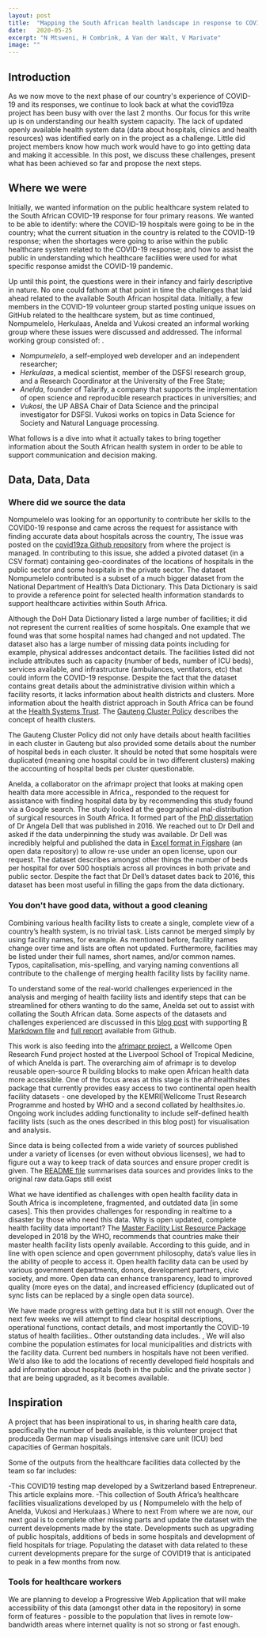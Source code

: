 ```yaml
---
layout: post
title:  "Mapping the South African health landscape in response to COVID-19"
date:   2020-05-25
excerpt: "N Mtsweni, H Combrink, A Van der Walt, V Marivate"
image: ""
---
```


## Introduction
As we now move to the next phase of our country's experience of COVID-19 and its responses, we continue to look back at what the covid19za project has been busy with over the last 2 months. Our focus for this write up is on understanding our health system capacity. The lack of updated openly available health system data (data about hospitals, clinics and health resources) was identified early on in the project as a challenge. Little did project members know how much work would have to go into getting data and making it accessible. In this post, we discuss these challenges, present what has been achieved so far and propose the next steps. 

## Where we were
Initially, we wanted information on the public healthcare system related to the South African COVID-19 response for four primary reasons. We wanted to be able to identify: 
where the COVID-19 hospitals were going to be in the country; 
what the current situation in the country is related to the COVID-19 response;
when the shortages were going to arise within the public healthcare system related to the COVID-19 response; and 
how to assist the public in understanding which healthcare facilities were used for what specific response amidst the COVID-19 pandemic.

Up until this point, the questions were in their infancy and fairly descriptive in nature. No one could fathom at that point in time the challenges that laid ahead related to the available South African hospital data. Initially, a few members in the COVID-19 volunteer group started posting unique issues on GitHub related to the healthcare system, but as time continued, Nompumelelo, Herkulaas, Anelda and Vukosi created an informal working group where these issues were discussed and addressed. The informal working group consisted of: .

* *Nompumelelo*,  a self-employed web developer and an independent researcher;
* *Herkulaas*, a medical scientist, member of the DSFSI research group, and a Research Coordinator at the University of the Free State;
* *Anelda*,  founder of Talarify, a company that supports the implementation of open science and reproducible research practices in universities; and
* *Vukosi*, the UP ABSA Chair of Data Science and the principal investigator for DSFSI. Vukosi works on topics in Data Science for Society and Natural Language processing. 

What follows is a dive into what it actually takes to bring together information about the South African health system in order to be able to support communication and decision making. 

## Data, Data, Data

### Where did we source the data

Nompumelelo was looking for an opportunity to contribute her skills to the COVID0-19 response and came across the request for  assistance with finding accurate data about hospitals across the country, The issue was posted on the [covid19za  Github repository](https://github.com/dsfsi/covid19za) from where the project is managed. In contributing to this issue,  she added a pivoted dataset (in a CSV format) containing geo-coordinates of the locations of hospitals in the public sector and some hospitals in the private sector. The dataset Nompumelelo contributed is a subset of a much bigger dataset from the National Department of Health’s Data Dictionary. This Data Dictionary is said to provide a reference point for selected health information standards to support healthcare activities within South Africa. 

Although the DoH Data Dictionary listed a large number of facilities; it did not represent the current realities of some hospitals. One example that we found was that some hospital names had changed and not updated. The dataset also has a large number of missing data points including for example, physical addresses andcontact details. The facilities listed did not include attributes such as capacity (number of beds, number of ICU beds), services available, and infrastructure (ambulances, ventilators, etc) that could inform the COVID-19 response. Despite the fact that the dataset contains great details about the administrative division within which a facility resorts, it lacks information about health districts and clusters. More information about the health district approach in South Africa can be found at the [Health Systems Trust](https://www.hst.org.za/publications/HST%20Publications/lg_dhs.pdf|). The [Gauteng Cluster Policy](https://drive.google.com/file/d/1AhafV1DoTGwNRIx26J12_ICh-3vSVnyt/view) describes the concept of health clusters. 

The Gauteng Cluster Policy did not only have details about health facilities in each cluster in Gauteng but also provided some details about the number of hospital beds in each cluster. It should be noted that some hospitals were duplicated (meaning one hospital could be in two different clusters) making the accounting of hospital beds per cluster questionable.  

Anelda, a collaborator on the afrimapr project that looks at making open health data more accessible in Africa,, responded to the request for assistance with finding hospital data by by recommending this study found via a Google search. The study looked at the geographical mal-distribution of surgical resources in South Africa. It formed part of the [PhD dissertation](https://open.uct.ac.za/handle/11427/22796) of Dr Angela Dell that was published in 2016. We reached out to Dr Dell and asked if the data underpinning the study was available. Dr Dell was incredibly helpful and published the data in [Excel format in Figshare](https://figshare.com/articles/SURGICAL_RSurgical%20resources%20in%20South%20Africa%20according%20to%20province%20(2016)ESOURCES_latestmarch2016_xlsx/12066711) (an open data repository) to allow re-use under an open license, upon our request. The dataset describes amongst other things the number of beds per hospital for over 500 hosptials across all provinces in both private and public sector. Despite the fact that Dr Dell’s dataset dates back to 2016, this dataset has been most useful in filling the gaps from the data dictionary.

### You don't have good data, without a good cleaning
Combining various health facility lists to create a single, complete view of a country’s health system, is no trivial task. Lists cannot be merged simply by using facility names, for example. As mentioned before, facility names change over time and lists are often not updated. Furthermore, facilities may be listed under their full names, short names, and/or common names. Typos, capitalisation, mis-spelling, and varying naming conventions all contribute to the challenge of merging health facility lists by facility name.

To understand some of the real-world challenges experienced in the analysis and merging of health facility lists and identify steps that can be streamlined for others wanting to do the same, Anelda set out to assist with collating the South African data. Some aspects of the datasets and challenges experienced are discussed in this [blog post](http://www.afrimapr.org/blog/2020/merging-health-facility-lists-part1/) with supporting [R Markdown file](https://github.com/anelda/merge_open_hospital_data/blob/master/reports/merge_open_hospital_data_part1.Rmd) and [full report](https://htmlpreview.github.io/?https://github.com/anelda/merge_open_hospital_data/blob/master/reports/merge_open_hospital_data_part1.html) available from Github. 

This work is also feeding into the [afrimapr project](http://afrimapr.org), a Wellcome Open Research Fund project hosted at the Liverpool School of Tropical Medicine, of which Anelda is part. The overarching aim of afrimapr is to develop reusable open-source R building blocks to make open African health data more accessible. One of the focus areas at this stage is the afrihealthsites package that currently provides easy access to two continental open health facility datasets - one developed by the KEMRI|Wellcome Trust Research Programme and hosted by WHO and a second collated by healthsites.io. Ongoing work includes adding functionality to include self-defined health facility lists (such as the ones described in this blog post) for visualisation and analysis. 

Since data is being collected from a wide variety of sources published under a variety of licenses (or even without obvious licenses), we had to figure out a way to keep track of data sources and ensure proper credit is given. The [README file](https://github.com/dsfsi/covid19za/blob/master/data/README_hospital_data.md) summarises data sources and provides links to the original raw data.Gaps still exist

What we have identified as challenges with open health facility data in South Africa is incompletene, fragmented, and outdated data [in some cases]. This then provides challenges for responding in realtime to a disaster by those who need this data.  Why is open updated, complete health facility data important? The [Master Facility List Resource Package](https://www.who.int/healthinfo/MFL_Resource_Package_Jan2018.pdf?ua=1) developed in 2018 by the WHO, recommends that countries make their master health facility lists openly available. According to this guide, and in line with open science and open government philosophy, data’s value lies in the ability of people to access it. Open health facility data can be used by various government departments, donors, development partners, civic society, and more. Open data can enhance transparency, lead to improved quality (more eyes on the data), and increased efficiency (duplicated out of sync lists can be replaced by a single open data source).

We have made progress with getting data but it is still not enough. Over the next few weeks we will attempt to find clear hospital descriptions, operational functions, contact details, and most importantly the COVID-19 status of health facilities.. Other outstanding data includes. , We will also combine the population estimates for local municipalities and districts with the facility data. Current bed numbers in hospitals have not been  verified. We’d also like to add the locations of recently developed field hospitals  and add information about hospitals (both in the public and the private sector ) that are being upgraded, as it becomes available.

## Inspiration

A project that has been inspirational to us, in sharing health care data,  specifically the number of beds available,  is this volunteer project that produceda  German map visualisings intensive care unit (ICU) bed capacities of German hospitals. 

Some of the outputs from the healthcare facilities data collected by the team so far includes:

-This COVID19 testing map developed by a Switzerland based Entrepreneur. This article explains more.
-This collection of South Africa’s healthcare facilities visualizations developed by us   ( Nompumelelo with the help of Anelda, Vukosi and Herkulaas.)
Where to next
From where we are now, our next goal is to complete other missing parts and update the dataset with the current developments made by the state. Developments such as upgrading of public hospitals, additions of beds in some hospitals and development of field hospitals for triage. Populating the dataset with data related to these current developments prepare for the surge of  COVID19 that is anticipated to peak in a few months from now.

### Tools for healthcare workers

We are planning to develop a Progressive Web Application that will make accessibility of this data (amongst other data in the repository) in some form of features - possible to the population that lives in remote low-bandwidth areas where internet quality is not so strong or fast enough.
